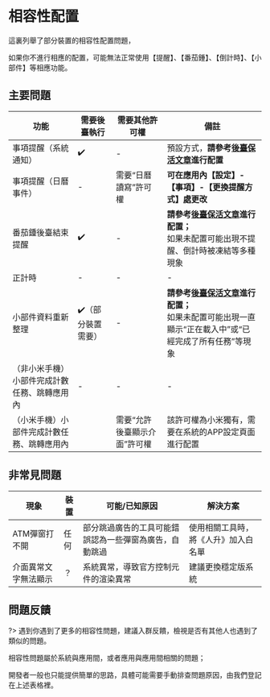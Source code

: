 # 相容性配置

這裏列舉了部分裝置的相容性配置問題，

如果你不進行相應的配置，可能無法正常使用【提醒】、【番茄鍾】、【倒計時】、【小部件】等相應功能。



## 主要問題

| 功能                                         | 需要後臺執行      | 需要其他許可權               | 備註                                                         |
| -------------------------------------------- | ----------------- | -------------------------- | ------------------------------------------------------------ |
| 事項提醒（系統通知）                         | ✔️                 | -                          | 預設方式，**請參考[後臺保活文章](guide/background_running)進行配置** |
| 事項提醒（日曆事件）                         | -                 | 需要“日曆讀寫”許可權         | **可在應用內【設定】-【事項】-【更換提醒方式】處更改**       |
| 番茄鍾後臺結束提醒                           | ✔️                 | -                          | **請參考[後臺保活文章](guide/background_running)進行配置；**<br/>如果未配置可能出現不提醒、倒計時被凍結等多種現象 |
| 正計時                                       | -                 | -                          | -                                                            |
| 小部件資料重新整理                               | ✔️（部分裝置需要） | -                          | **請參考[後臺保活文章](guide/background_running)進行配置；**<br/>如果未配置可能出現一直顯示“正在載入中”或“已經完成了所有任務”等現象 |
| （非小米手機）小部件完成計數任務、跳轉應用內 | -                 | -                          | -                                                            |
| （小米手機）小部件完成計數任務、跳轉應用內   |                   | 需要“允許後臺顯示介面”許可權 | 該許可權為小米獨有，需要在系統的APP設定頁面進行配置            |



## 非常見問題

| 現象                 | 裝置 | 可能/已知原因                                          | 解決方案                             |
| -------------------- | ---- | ------------------------------------------------------ | ------------------------------------ |
| ATM彈窗打不開        | 任何 | 部分跳過廣告的工具可能錯誤認為一些彈窗為廣告，自動跳過 | 使用相關工具時，將《人升》加入白名單 |
| 介面異常文字無法顯示 | ？   | 系統異常，導致官方控制元件的渲染異常                       | 建議更換穩定版系統                   |



## 問題反饋

?> 遇到你遇到了更多的相容性問題，建議入群反饋，檢視是否有其他人也遇到了類似的問題。

相容性問題屬於系統與應用間，或者應用與應用間相關的問題；

開發者一般也只能提供簡單的思路，具體可能需要手動排查問題原因，由我們登記在上述表格裡。
